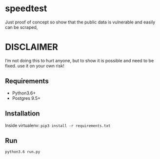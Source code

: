# speedtest

Just proof of concept so show that the public data is vulnerable and easily can be scraped,

 
# **DISCLAIMER**
I’m not doing this to hurt anyone, but to show it is possible and need to be fixed. use it on your own risk!


## Requirements
- Python3.6+
- Postgres 9.5+

## Installation
Inside virtualenv:
`pip3 install -r requirements.txt`

## Run
`python3.6 run.py`

